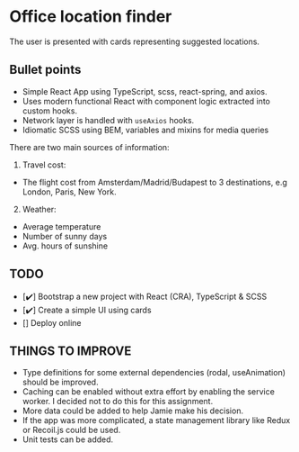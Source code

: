 # Office location finder

The user is presented with cards representing suggested locations.

## Bullet points

- Simple React App using TypeScript, scss, react-spring, and axios.
- Uses modern functional React with component logic extracted into custom hooks.
- Network layer is handled with `useAxios` hooks.
- Idiomatic SCSS using BEM, variables and mixins for media queries

There are two main sources of information:

1. Travel cost:

- The flight cost from Amsterdam/Madrid/Budapest to 3 destinations, e.g London, Paris, New York.

2. Weather:

- Average temperature
- Number of sunny days
- Avg. hours of sunshine

## TODO

- [✔️] Bootstrap a new project with React (CRA), TypeScript & SCSS
- [✔️] Create a simple UI using cards
- [️] Deploy online

## THINGS TO IMPROVE

- Type definitions for some external dependencies (rodal, useAnimation) should be improved.
- Caching can be enabled without extra effort by enabling the service worker. I decided not to do this for this assignment.
- More data could be added to help Jamie make his decision.
- If the app was more complicated, a state management library like Redux or Recoil.js could be used.
- Unit tests can be added.
